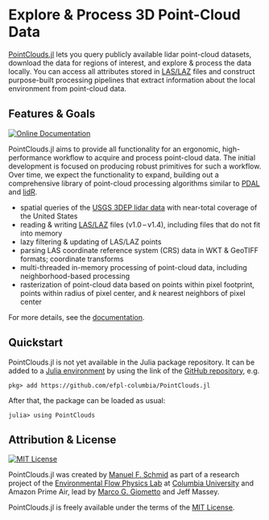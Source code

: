 # Explore & Process 3D Point-Cloud Data

[PointClouds.jl](https://github.com/efpl-columbia/PointClouds.jl) lets you
query publicly available lidar point-cloud datasets, download the data for
regions of interest, and explore & process the data locally. You can access all
attributes stored in [LAS/LAZ](https://en.wikipedia.org/wiki/LAS_file_format)
files and construct purpose-built processing pipelines that extract information
about the local environment from point-cloud data.

## Features & Goals

[![Online Documentation](https://img.shields.io/badge/🕮-Online_Documentation-2C6BAC)](https://docs.mfsch.dev/PointClouds.jl/)

PointClouds.jl aims to provide all functionality for an ergonomic,
high-performance workflow to acquire and process point-cloud data. The initial
development is focused on producing robust primitives for such a workflow.
Over time, we expect the functionality to expand, building out a comprehensive
library of point-cloud processing algorithms similar to
[PDAL](https://pdal.io/) and [lidR](https://r-lidar.github.io/lidRbook/).

- spatial queries of the [USGS 3DEP lidar
  data](https://www.usgs.gov/3d-elevation-program) with near-total coverage of
  the United States
- reading & writing [LAS/LAZ](https://en.wikipedia.org/wiki/LAS_file_format)
  files (v1.0 – v1.4), including files that do not fit into memory
- lazy filtering & updating of LAS/LAZ points
- parsing LAS coordinate reference system (CRS) data in WKT & GeoTIFF formats;
  coordinate transforms
- multi-threaded in-memory processing of point-cloud data, including
  neighborhood-based processing
- rasterization of point-cloud data based on points within pixel footprint,
  points within radius of pixel center, and *k* nearest neighbors of pixel
  center

For more details, see the [documentation](https://docs.mfsch.dev/PointClouds.jl).

## Quickstart

PointClouds.jl is not yet available in the Julia package repository. It can be added to a [Julia environment](https://pkgdocs.julialang.org/v1/getting-started/#Getting-Started-with-Environments) by using the link of the [GitHub repository](https://github.com/efpl-columbia/PointClouds.jl), e.g.

```julia-repl
pkg> add https://github.com/efpl-columbia/PointClouds.jl
```

After that, the package can be loaded as usual:

```jldoctest
julia> using PointClouds
```

## Attribution & License

[![MIT License](https://img.shields.io/badge/License-MIT-D2D2C0)](./LICENSE.md)

PointClouds.jl was created by [Manuel F. Schmid](https://orcid.org/0000-0002-7880-9913) as part of a research project of the [Environmental Flow Physics Lab](https://efpl.engineering.columbia.edu) at [Columbia University](https://www.columbia.edu) and Amazon Prime Air, lead by [Marco G. Giometto](https://orcid.org/0000-0001-9661-0599) and Jeff Massey.

PointClouds.jl is freely available under the terms of the [MIT License](./LICENSE.md).

